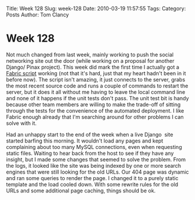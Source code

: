 Title: Week 128
Slug: week-128
Date: 2010-03-19 11:57:55
Tags: 
Category: Posts
Author: Tom Clancy

# Week 128

Not much changed from last week, mainly working to push the social networking site out the door (while working on a proposal for another Django/ Pinax project). This week did mark the first time I actually got a <a href="http://docs.fabfile.org/0.9.0/">Fabric script</a> working (not that it's hard, just that my heart hadn't been in it before now). The script isn't amazing, it just connects to the server, grabs the most recent source code and runs a couple of commands to restart the server, but it does it all without me having to leave the local command line and none of it happens if the unit tests don't pass. The unit test bit is handy because other team members are willing to make the trade-off of sitting through the tests for the convenience of the automated deployment. I like Fabric enough already that I'm searching around for other problems I can solve with it.

Had an unhappy start to the end of the week when a live Django  site started barfing this morning. It wouldn't load any pages and kept complaining about too many MySQL connections, even when requesting static files. Waiting to hear back from the host to see if they have any insight, but I made some changes that seemed to solve the problem. From the logs, it looked like the site was being indexed by one or more search engines that were still looking for the old URLs. Our 404 page was dynamic and ran some queries to render the page. I changed it to a purely static template and the load cooled down. With some rewrite rules for the old URLs and some additional page caching, things should be ok.
